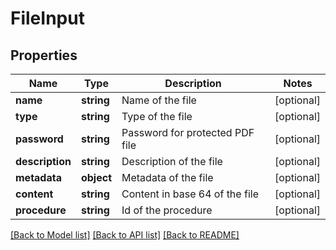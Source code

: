 # FileInput

## Properties
Name | Type | Description | Notes
------------ | ------------- | ------------- | -------------
**name** | **string** | Name of the file | [optional] 
**type** | **string** | Type of the file | [optional] 
**password** | **string** | Password for protected PDF file | [optional] 
**description** | **string** | Description of the file | [optional] 
**metadata** | **object** | Metadata of the file | [optional] 
**content** | **string** | Content in base 64 of the file | [optional] 
**procedure** | **string** | Id of the procedure | [optional] 

[[Back to Model list]](../README.md#documentation-for-models) [[Back to API list]](../README.md#documentation-for-api-endpoints) [[Back to README]](../README.md)

